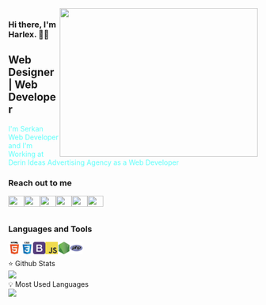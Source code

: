 <img src="https://media.giphy.com/media/gl8ymnpv4Sqha/giphy.gif" align="right" width="400" height="300">

### Hi there, I'm Harlex. 🖤🤍

## Web Designer | Web Developer

<font color="#5efffa">I'm Serkan Web Developer and I'm Working at Derin Ideas Advertising Agency as a Web Developer</font>


### Reach out to me

[<img height="22" width="32" src="https://unpkg.com/simple-icons@v7/icons/discord.svg" align="left" />][discord]
[<img height="22" width="32" src="https://unpkg.com/simple-icons@v7/icons/twitch.svg" align="left" />][twitch]
[<img height="22" width="32" src="https://unpkg.com/simple-icons@v7/icons/youtube.svg" align="left" />][youtube]
[<img height="22" width="32" src="https://unpkg.com/simple-icons@v7/icons/instagram.svg" align="left" />][instagram]
[<img height="22" width="32" src="https://unpkg.com/simple-icons@v7/icons/reddit.svg" align="left" />][reddit]
[<img height="22" width="32" src="https://unpkg.com/simple-icons@v7/icons/spotify.svg" align="left" />][spotify]

<br />
<br />

### Languages and Tools
<img src="https://raw.githubusercontent.com/github/explore/80688e429a7d4ef2fca1e82350fe8e3517d3494d/topics/html/html.png" width="25" height="25" align="left" >
<img src="https://raw.githubusercontent.com/github/explore/80688e429a7d4ef2fca1e82350fe8e3517d3494d/topics/css/css.png" width="25" height="25" align="left" >
<img src="https://raw.githubusercontent.com/github/explore/80688e429a7d4ef2fca1e82350fe8e3517d3494d/topics/bootstrap/bootstrap.png" width="25" height="25" align="left" >
<img src="https://raw.githubusercontent.com/github/explore/80688e429a7d4ef2fca1e82350fe8e3517d3494d/topics/javascript/javascript.png" width="25" height="25" align="left" >
<img src="https://raw.githubusercontent.com/github/explore/80688e429a7d4ef2fca1e82350fe8e3517d3494d/topics/nodejs/nodejs.png" width="25" height="25" align="left" >
<img src="https://raw.githubusercontent.com/github/explore/80688e429a7d4ef2fca1e82350fe8e3517d3494d/topics/php/php.png" width="25" height="25" align="left" >

<br />
<br />

<detalis>
<summary>⭐ Github Stats</summary>
<img src="https://github-readme-stats.vercel.app/api?username=Harlexq&theme=radical" >
</detalis>


<detalis>
<summary>💡 Most Used Languages</summary>
<img src="https://github-readme-stats.vercel.app/api/top-langs/?username=anuraghazra&layout=compact" >
</detalis>

[discord]: https://discord.gg/UycrMVPz6j
[twitch]: https://www.twitch.tv/harlexq
[youtube]: https://www.youtube.com/channel/UC-TSZQn3kug40WRZF4jnDGg
[instagram]: https://www.instagram.com/harlex0/
[reddit]: https://www.reddit.com/user/Harlexq
[spotify]: https://open.spotify.com/playlist/4CI736CK2941kjaY6rSe5L?si=5a61429d39e54d42
